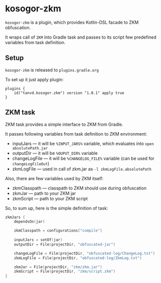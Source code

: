 # kosogor-zkm

`kosogor-zkm` is a plugin, which provides Kotlin-DSL facade to ZKM obfuscation.

It wraps call of `ZKM` into Gradle task and passes to its script few predefined variables from task definition.

## Setup

`kosogor-zkm` is released to `plugins.gradle.org`

To set up it just apply plugin: 

```
plugins {
    id("tanvd.kosogor.zkm") version "1.0.1" apply true
}
```
## ZKM task

ZKM task provides a simple interface to ZKM from Gradle.

It passes following variables from task definition to ZKM environment:
* inputJars &mdash; it will be `%INPUT_JARS%` variable, which evaluates into `open absolutePath.jar`
* outputDir &mdash; it will be `%OUPUT_DIR%` variable
* changeLogFile &mdash; it will be `%CHANGELOG_FILE%` variable (can be used for `changeLogFileOut`)
* zkmLogFile &mdash; used in call of zkm.jar as `-l zkmLogFile.absolutePath`

Also, there are few variables used by ZKM itself:
* zkmClasspath &mdash; classpath to ZKM should use during obfuscation
* zkmJar &mdash; path to your ZKM jar
* zkmScript &mdash; path to your ZKM script

So, to sum up, here is the simple definition of task:

```kotlin
zkmJars {
    dependsOn(jar)

    zkmClasspath = configurations["compile"]
    
    inputJars = setOf(jar)
    outputDir = File(projectDir, "obfuscated-jar")

    changeLogFile = File(projectDir, "obfuscated-log/ChangeLog.txt")
    zkmLogFile = File(projectDir, "obfuscated-log/ZkmLog.txt")

    zkmJar = File(projectDir, "zkm/zkm.jar")
    zkmScript = File(projectDir, "zkm/script.zkm")
}
```
